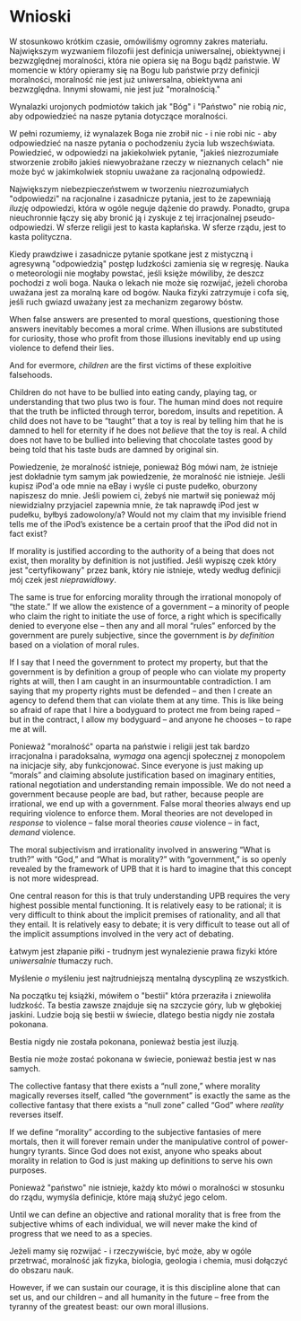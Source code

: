 # Wnioski

W stosunkowo krótkim czasie, omówiliśmy ogromny zakres materiału. Największym wyzwaniem filozofii jest definicja uniwersalnej, obiektywnej i bezwzględnej moralności, która nie opiera się na Bogu bądź państwie. W momencie w który opieramy się na Bogu lub państwie przy definicji moralności, moralność nie jest już uniwersalna, obiektywna ani bezwzględna. Innymi słowami, nie jest już "moralnością."

Wynalazki urojonych podmiotów takich jak "Bóg" i "Państwo" nie robią *nic*, aby odpowiedzieć na nasze pytania dotyczące moralności.

W pełni rozumiemy, iż wynalazek Boga nie zrobił nic - i nie robi nic - aby odpowiedzieć na nasze pytania o pochodzeniu życia lub wszechświata. Powiedzieć, w odpowiedzi na jakiekolwiek pytanie, "jakieś niezrozumiałe stworzenie zrobiło jakieś niewyobrażane rzeczy w nieznanych celach" nie może być w jakimkolwiek stopniu uważane za racjonalną odpowiedź.

Największym niebezpieczeństwem w tworzeniu niezrozumiałych "odpowiedzi" na racjonalne i zasadnicze pytania, jest to że zapewniają *iluzję* odpowiedzi, która w ogóle neguje dążenie do prawdy. Ponadto, grupa nieuchronnie łączy się aby bronić ją i zyskuje z tej irracjonalnej pseudo-odpowiedzi. W sferze religii jest to kasta kapłańska. W sferze rządu, jest to kasta polityczna.

Kiedy prawdziwe i zasadnicze pytanie spotkane jest z mistyczną i agresywną "odpowiedzią" postęp ludzkości zamienia się w regresję. Nauka o meteorologii nie mogłaby powstać, jeśli księże mówiliby, że deszcz pochodzi z woli boga. Nauka o lekach nie może się rozwijać, jeżeli choroba uważana jest za moralną kare od bogów. Nauka fizyki zatrzymuje i cofa się, jeśli ruch gwiazd uważany jest za mechanizm zegarowy bóstw.

When false answers are presented to moral questions, questioning those answers inevitably becomes a moral crime. When illusions are substituted for curiosity, those who profit from those illusions inevitably end up using violence to defend their lies.

And for evermore, *children* are the first victims of these exploitive falsehoods.

Children do not have to be bullied into eating candy, playing tag, or understanding that two plus two is four. The human mind does not require that the truth be inflicted through terror, boredom, insults and repetition. A child does not have to be “taught” that a toy is real by telling him that he is damned to hell for eternity if he does not *believe* that the toy is real. A child does not have to be bullied into believing that chocolate tastes good by being told that his taste buds are damned by original sin.

Powiedzenie, że moralność istnieje, ponieważ Bóg mówi nam, że istnieje jest dokładnie tym samym jak powiedzenie, że moralność nie istnieje. Jeśli kupisz iPod'a ode mnie na eBay i wyśle ci puste pudełko, oburzony napiszesz do mnie. Jeśli powiem ci, żebyś nie martwił się ponieważ mój niewidzialny przyjaciel zapewnia mnie, że tak naprawdę iPod jest w pudełku, byłbyś zadowolony/a? Would not my claim that my invisible friend tells me of the iPod’s existence be a certain proof that the iPod did not in fact exist?

If morality is justified according to the authority of a being that does not exist, then morality by definition is not justified. Jeśli wypiszę czek który jest "certyfikowany" przez bank, który nie istnieje, wtedy według definicji mój czek jest *nieprawidłowy*.

The same is true for enforcing morality through the irrational monopoly of “the state.” If we allow the existence of a government – a minority of people who claim the right to initiate the use of force, a right which is specifically denied to everyone else – then any and all moral “rules” enforced by the government are purely subjective, since the government is *by definition* based on a violation of moral rules.

If I say that I need the government to protect my property, but that the government is by definition a group of people who can violate my property rights at will, then I am caught in an insurmountable contradiction. I am saying that my property rights must be defended – and then I create an agency to defend them that can violate them at any time. This is like being so afraid of rape that I hire a bodyguard to protect me from being raped – but in the contract, I allow my bodyguard – and anyone he chooses – to rape me at will.

Ponieważ "moralność" oparta na państwie i religii jest tak bardzo irracjonalna i paradoksalna, *wymaga* ona agencji społecznej z monopolem na inicjacje siły, aby funkcjonować. Since everyone is just making up “morals” and claiming absolute justification based on imaginary entities, rational negotiation and understanding remain impossible. We do not need a government because people are bad, but rather, because people are irrational, we end up with a government. False moral theories always end up requiring violence to enforce them. Moral theories are not developed in *response* to violence – false moral theories *cause* violence – in fact, *demand* violence.

The moral subjectivism and irrationality involved in answering “What is truth?” with “God,” and “What is morality?” with “government,” is so openly revealed by the framework of UPB that it is hard to imagine that this concept is not more widespread.

One central reason for this is that truly understanding UPB requires the very highest possible mental functioning. It is relatively easy to be rational; it is very difficult to think about the implicit premises of rationality, and all that they entail. It is relatively easy to debate; it is very difficult to tease out all of the implicit assumptions involved in the very act of debating.

Łatwym jest złapanie piłki - trudnym jest wynalezienie prawa fizyki które *uniwersalnie* tłumaczy ruch.

Myślenie *o* myśleniu jest najtrudniejszą mentalną dyscypliną ze wszystkich.

Na początku tej książki, mówiłem o "bestii" która przeraziła i zniewoliła ludzkość. Ta bestia zawsze znajduje się na szczycie góry, lub w głębokiej jaskini. Ludzie boją się bestii w świecie, dlatego bestia nigdy nie została pokonana.

Bestia nigdy nie została pokonana, ponieważ bestia jest iluzją.

Bestia nie może zostać pokonana w świecie, ponieważ bestia jest w nas samych.

The collective fantasy that there exists a “null zone,” where morality magically reverses itself, called “the government” is exactly the same as the collective fantasy that there exists a “null zone” called “God” where *reality* reverses itself.

If we define “morality” according to the subjective fantasies of mere mortals, then it will forever remain under the manipulative control of power-hungry tyrants. Since God does not exist, anyone who speaks about morality in relation to God is just making up definitions to serve his own purposes.

Ponieważ "państwo" nie istnieje, każdy kto mówi o moralności w stosunku do rządu, wymyśla definicje, które mają służyć jego celom.

Until we can define an objective and rational morality that is free from the subjective whims of each individual, we will never make the kind of progress that we need to as a species.

Jeżeli mamy się rozwijać - i rzeczywiście, być może, aby w ogóle przetrwać, moralność jak fizyka, biologia, geologia i chemia, musi dołączyć do obszaru nauk.

However, if we can sustain our courage, it is this discipline alone that can set us, and our children – and all humanity in the future – free from the tyranny of the greatest beast: our own moral illusions.